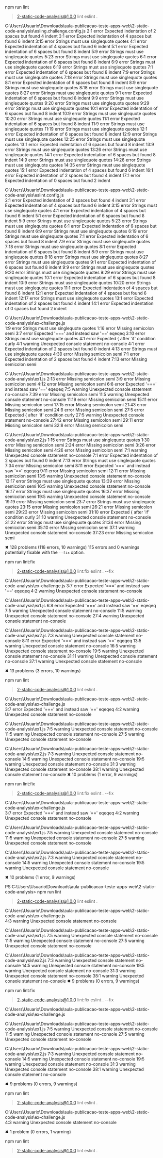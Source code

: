 npm run lint    

> 2-static-code-analysis@1.0.0 lint
> eslint .


C:\Users\Usuario\Downloads\aula-publicacao-teste-apps-web\2-static-code-analysis\esling.challenge.config.js
   2:1   error  Expected indentation of 2 spaces but found 4  indent
   3:1   error  Expected indentation of 4 spaces but found 6  indent
   3:15  error  Strings must use singlequote                  quotes
   4:1   error  Expected indentation of 4 spaces but found 6  indent
   5:1   error  Expected indentation of 6 spaces but found 8  indent
   5:9   error  Strings must use singlequote                  quotes
   5:23  error  Strings must use singlequote                  quotes
   6:1   error  Expected indentation of 6 spaces but found 8  indent
   6:9   error  Strings must use singlequote                  quotes
   6:19  error  Strings must use singlequote                  quotes
   7:1   error  Expected indentation of 6 spaces but found 8  indent
   7:9   error  Strings must use singlequote                  quotes
   7:18  error  Strings must use singlequote                  quotes
   8:1   error  Expected indentation of 6 spaces but found 8  indent
   8:9   error  Strings must use singlequote                  quotes
   8:18  error  Strings must use singlequote                  quotes
   8:27  error  Strings must use singlequote                  quotes
   9:1   error  Expected indentation of 6 spaces but found 8  indent
   9:9   error  Strings must use singlequote                  quotes
   9:20  error  Strings must use singlequote                  quotes
   9:29  error  Strings must use singlequote                  quotes
  10:1   error  Expected indentation of 6 spaces but found 8  indent
  10:9   error  Strings must use singlequote                  quotes
  10:20  error  Strings must use singlequote                  quotes
  11:1   error  Expected indentation of 6 spaces but found 8  indent
  11:9   error  Strings must use singlequote                  quotes
  11:19  error  Strings must use singlequote                  quotes
  12:1   error  Expected indentation of 6 spaces but found 8  indent
  12:9   error  Strings must use singlequote                  quotes
  12:25  error  Strings must use singlequote                  quotes
  13:1   error  Expected indentation of 6 spaces but found 8  indent
  13:9   error  Strings must use singlequote                  quotes
  13:26  error  Strings must use singlequote                  quotes
  14:1   error  Expected indentation of 6 spaces but found 8  indent
  14:9   error  Strings must use singlequote                  quotes
  14:26  error  Strings must use singlequote                  quotes
  14:35  error  Strings must use singlequote                  quotes
  15:1   error  Expected indentation of 4 spaces but found 6  indent
  16:1   error  Expected indentation of 2 spaces but found 4  indent
  17:1   error  Expected indentation of 0 spaces but found 2  indent

C:\Users\Usuario\Downloads\aula-publicacao-teste-apps-web\2-static-code-analysis\eslint.config.js    
   2:1   error  Expected indentation of 2 spaces but found 4  indent
   3:1   error  Expected indentation of 4 spaces but found 6  indent
   3:15  error  Strings must use singlequote                  quotes
   4:1   error  Expected indentation of 4 spaces but found 6  indent
   5:1   error  Expected indentation of 6 spaces but found 8  indent
   5:9   error  Strings must use singlequote                  quotes
   5:23  error  Strings must use singlequote                  quotes
   6:1   error  Expected indentation of 6 spaces but found 8  indent
   6:9   error  Strings must use singlequote                  quotes
   6:19  error  Strings must use singlequote                  quotes
   7:1   error  Expected indentation of 6 spaces but found 8  indent
   7:9   error  Strings must use singlequote                  quotes
   7:18  error  Strings must use singlequote                  quotes
   8:1   error  Expected indentation of 6 spaces but found 8  indent
   8:9   error  Strings must use singlequote                  quotes
   8:18  error  Strings must use singlequote                  quotes
   8:27  error  Strings must use singlequote                  quotes
   9:1   error  Expected indentation of 6 spaces but found 8  indent
   9:9   error  Strings must use singlequote                  quotes
   9:20  error  Strings must use singlequote                  quotes
   9:29  error  Strings must use singlequote                  quotes
  10:1   error  Expected indentation of 6 spaces but found 8  indent
  10:9   error  Strings must use singlequote                  quotes
  10:20  error  Strings must use singlequote                  quotes
  11:1   error  Expected indentation of 4 spaces but found 6  indent
  12:1   error  Expected indentation of 4 spaces but found 6  indent
  12:17  error  Strings must use singlequote                  quotes
  13:1   error  Expected indentation of 2 spaces but found 4  indent
  14:1   error  Expected indentation of 0 spaces but found 2  indent

C:\Users\Usuario\Downloads\aula-publicacao-teste-apps-web\2-static-code-analysis\ex-challenge.js     
  1:9   error    Strings must use singlequote                  quotes
  1:16  error    Missing semicolon                             semi
  3:7   error    Expected '===' and instead saw '=='           eqeqeq
  3:10  error    Strings must use singlequote                  quotes
  4:1   error    Expected { after 'if' condition               curly
  4:1   warning  Unexpected console statement                  no-console
  4:1   error    Expected indentation of 2 spaces but found 0  indent
  4:13  error    Strings must use singlequote                  quotes
  4:39  error    Missing semicolon                             semi
  7:1   error    Expected indentation of 2 spaces but found 4  indent
  7:13  error    Missing semicolon                             semi

C:\Users\Usuario\Downloads\aula-publicacao-teste-apps-web\2-static-code-analysis\ex1.js
   2:13  error    Missing semicolon                    semi
   3:9   error    Missing semicolon                    semi
   4:12  error    Missing semicolon                    semi
   6:8   error    Expected '===' and instead saw '=='  eqeqeq
   7:5   warning  Unexpected console statement         no-console
   7:39  error    Missing semicolon                    semi
  11:5   warning  Unexpected console statement         no-console
  11:19  error    Missing semicolon                    semi
  15:11  error    Missing semicolon                    semi
  17:15  error    Missing semicolon                    semi
  21:43  error    Missing semicolon                    semi
  24:9   error    Missing semicolon                    semi
  27:5   error    Expected { after 'if' condition      curly
  27:5   warning  Unexpected console statement         no-console
  27:42  error    Missing semicolon                    semi
  29:11  error    Missing semicolon                    semi
  32:8   error    Missing semicolon                    semi

C:\Users\Usuario\Downloads\aula-publicacao-teste-apps-web\2-static-code-analysis\ex2.js
   1:15  error    Strings must use singlequote                  quotes
   1:30  error    Missing semicolon                             semi
   2:24  error    Missing semicolon                             semi
   3:26  error    Missing semicolon                             semi
   4:26  error    Missing semicolon                             semi
   7:1   warning  Unexpected console statement                  no-console
   7:1   error    Expected indentation of 2 spaces but found 0  indent
   7:13  error    Strings must use singlequote                  quotes
   7:34  error    Missing semicolon                             semi
   8:11  error    Expected '===' and instead saw '=='           eqeqeq
   9:11  error    Missing semicolon                             semi
  12:11  error    Missing semicolon                             semi
  13:5   warning  Unexpected console statement                  no-console
  13:17  error    Strings must use singlequote                  quotes
  13:39  error    Missing semicolon                             semi
  16:5   warning  Unexpected console statement                  no-console
  16:17  error    Strings must use singlequote                  quotes
  16:37  error    Missing semicolon                             semi
  19:5   warning  Unexpected console statement                  no-console
  19:19  error    Missing semicolon                             semi
  23:7   error    Strings must use singlequote                  quotes
  23:15  error    Missing semicolon                             semi
  26:21  error    Missing semicolon                             semi
  29:23  error    Missing semicolon                             semi
  31:10  error    Expected { after 'if' condition               curly
  31:10  warning  Unexpected console statement                  no-console
  31:22  error    Strings must use singlequote                  quotes
  31:34  error    Missing semicolon                             semi
  35:10  error    Missing semicolon                             semi
  37:1   warning  Unexpected console statement                  no-console
  37:23  error    Missing semicolon                             semi

✖ 128 problems (118 errors, 10 warnings)
  115 errors and 0 warnings potentially fixable with the `--fix` option.

  npm run lint:fix

> 2-static-code-analysis@1.0.0 lint:fix
> eslint . --fix


C:\Users\Usuario\Downloads\aula-publicacao-teste-apps-web\2-static-code-analysis\ex-challenge.js
  3:7  error    Expected '===' and instead saw '=='  eqeqeq
  4:2  warning  Unexpected console statement         no-console

C:\Users\Usuario\Downloads\aula-publicacao-teste-apps-web\2-static-code-analysis\ex1.js
   6:8  error    Expected '===' and instead saw '=='  eqeqeq
   7:5  warning  Unexpected console statement         no-console
  11:5  warning  Unexpected console statement         no-console
  27:4  warning  Unexpected console statement         no-console

C:\Users\Usuario\Downloads\aula-publicacao-teste-apps-web\2-static-code-analysis\ex2.js
   7:3   warning  Unexpected console statement         no-console
   8:11  error    Expected '===' and instead saw '=='  eqeqeq
  13:5   warning  Unexpected console statement         no-console
  16:5   warning  Unexpected console statement         no-console
  19:5   warning  Unexpected console statement         no-console
  31:11  warning  Unexpected console statement         no-console
  37:1   warning  Unexpected console statement         no-console

✖ 13 problems (3 errors, 10 warnings)

npm run lint    

> 2-static-code-analysis@1.0.0 lint
> eslint .


C:\Users\Usuario\Downloads\aula-publicacao-teste-apps-web\2-static-code-analysis\ex-challenge.js     
  3:7  error    Expected '===' and instead saw '=='  eqeqeq
  4:2  warning  Unexpected console statement         no-console

C:\Users\Usuario\Downloads\aula-publicacao-teste-apps-web\2-static-code-analysis\ex1.js
   7:5  warning  Unexpected console statement  no-console
  11:5  warning  Unexpected console statement  no-console
  27:5  warning  Unexpected console statement  no-console

C:\Users\Usuario\Downloads\aula-publicacao-teste-apps-web\2-static-code-analysis\ex2.js
   7:3  warning  Unexpected console statement  no-console
  14:5  warning  Unexpected console statement  no-console
  19:5  warning  Unexpected console statement  no-console
  31:3  warning  Unexpected console statement  no-console
  38:1  warning  Unexpected console statement  no-console
✖ 10 problems (1 error, 9 warnings)

npm run lint:fix


> 2-static-code-analysis@1.0.0 lint:fix
> eslint . --fix


C:\Users\Usuario\Downloads\aula-publicacao-teste-apps-web\2-static-code-analysis\ex-challenge.js     
  3:7  error    Expected '===' and instead saw '=='  eqeqeq
  4:2  warning  Unexpected console statement         no-console

C:\Users\Usuario\Downloads\aula-publicacao-teste-apps-web\2-static-code-analysis\ex1.js
   7:5  warning  Unexpected console statement  no-console
  11:5  warning  Unexpected console statement  no-console
  27:5  warning  Unexpected console statement  no-console

C:\Users\Usuario\Downloads\aula-publicacao-teste-apps-web\2-static-code-analysis\ex2.js
   7:3  warning  Unexpected console statement  no-console
  14:5  warning  Unexpected console statement  no-console
  19:5  warning  Unexpected console statement  no-console

✖ 10 problems (1 error, 9 warnings)

PS C:\Users\Usuario\Downloads\aula-publicacao-teste-apps-web\2-static-code-analysis> npm run lint    

> 2-static-code-analysis@1.0.0 lint
> eslint .


C:\Users\Usuario\Downloads\aula-publicacao-teste-apps-web\2-static-code-analysis\ex-challenge.js     
  4:3  warning  Unexpected console statement  no-console

C:\Users\Usuario\Downloads\aula-publicacao-teste-apps-web\2-static-code-analysis\ex1.js
   7:5  warning  Unexpected console statement  no-console
  11:5  warning  Unexpected console statement  no-console
  27:5  warning  Unexpected console statement  no-console

C:\Users\Usuario\Downloads\aula-publicacao-teste-apps-web\2-static-code-analysis\ex2.js
   7:3  warning  Unexpected console statement  no-console
  14:5  warning  Unexpected console statement  no-console
  19:5  warning  Unexpected console statement  no-console
  31:3  warning  Unexpected console statement  no-console
  38:1  warning  Unexpected console statement  no-console
✖ 9 problems (0 errors, 9 warnings)

npm run lint:fix


> 2-static-code-analysis@1.0.0 lint:fix
> eslint . --fix


C:\Users\Usuario\Downloads\aula-publicacao-teste-apps-web\2-static-code-analysis\ex-challenge.js     

C:\Users\Usuario\Downloads\aula-publicacao-teste-apps-web\2-static-code-analysis\ex1.js
   7:5  warning  Unexpected console statement  no-console
  11:5  warning  Unexpected console statement  no-console
  27:5  warning  Unexpected console statement  no-console

C:\Users\Usuario\Downloads\aula-publicacao-teste-apps-web\2-static-code-analysis\ex2.js
   7:3  warning  Unexpected console statement  no-console
  14:5  warning  Unexpected console statement  no-console
  19:5  warning  Unexpected console statement  no-console
  31:3  warning  Unexpected console statement  no-console
  38:1  warning  Unexpected console statement  no-console

✖ 9 problems (0 errors, 9 warnings)

npm run lint    

> 2-static-code-analysis@1.0.0 lint
> eslint .


C:\Users\Usuario\Downloads\aula-publicacao-teste-apps-web\2-static-code-analysis\ex-challenge.js     
  4:3  warning  Unexpected console statement  no-console

✖ 1 problem (0 errors, 1 warning)

npm run lint    

> 2-static-code-analysis@1.0.0 lint
> eslint .